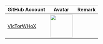 | GitHub Account                              | Avatar                                                                                                           | Remark   |
|---------------------------------------------|------------------------------------------------------------------------------------------------------------------|----------|
| [VicTorWHoX](https://github.com/VicTorWHoX) | <a href="https://github.com/VicTorWHoX"><img src="https://github.com/VicTorWHoX.png" width=75px height=75px></a> |          |